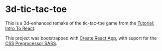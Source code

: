 # 3d-tic-tac-toe

This is a 3d-enhanced remake of the tic-tac-toe game from the [Tutorial: Intro To React](https://facebook.github.io/react/tutorial/tutorial.html).

This project was bootstrapped with [Create React App](https://github.com/facebookincubator/create-react-app), with suport for the
[CSS Preprocessor SASS](https://github.com/facebookincubator/create-react-app/blob/master/packages/react-scripts/template/README.md#adding-a-css-preprocessor-sass-less-etc).
